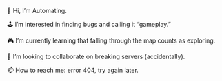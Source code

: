 👋 Hi, I’m Automating.

🕹️ I’m interested in finding bugs and calling it “gameplay.”

🎮 I’m currently learning that falling through the map counts as exploring.

💞️ I’m looking to collaborate on breaking servers (accidentally).

📫 How to reach me: error 404, try again later.

<!---
IgnAutomating/IgnAutomating is a ✨ special ✨ repository because its `README.md` (this file) appears on your GitHub profile.
You can click the Preview link to take a look at your changes.
--->
